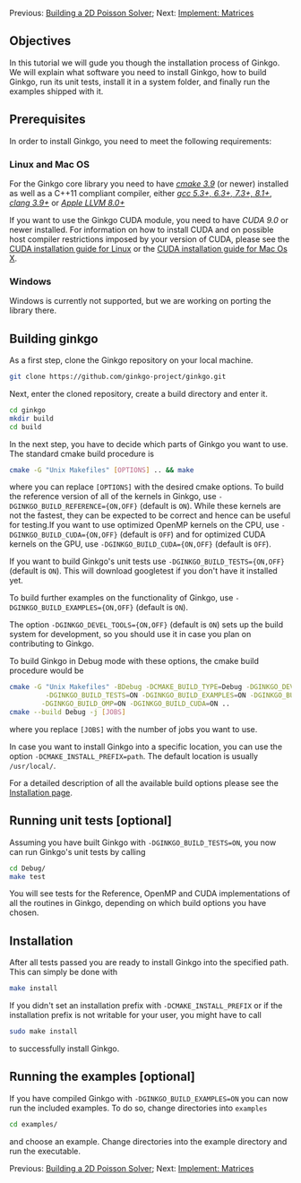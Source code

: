 Previous: [Building a 2D Poisson Solver](./Tutorial:-Building-a-2D-Poisson-Solver); Next: [Implement: Matrices](./Tutorial-2:-Implement:-Matrices)

Objectives
----------

In this tutorial we will gude you though the installation process of Ginkgo. We will explain what software you need to install Ginkgo, how to build Ginkgo, run its unit tests, install it in a system folder, and finally run the examples shipped with it.

Prerequisites
-------------

In order to install Ginkgo, you need to meet the following requirements:

### Linux and Mac OS 

For the Ginkgo core library you need to have [_cmake 3.9_](https://cmake.org/install/) (or newer) installed as well as a C++11 compliant compiler, either [_gcc 5.3+, 6.3+, 7.3+, 8.1+_](https://gcc.gnu.org/install/index.html), [_clang 3.9+_](https://clang.llvm.org/get_started.html) or [_Apple LLVM 8.0+_](https://developer.apple.com/library/archive/documentation/CompilerTools/Conceptual/LLVMCompilerOverview/index.html)

If you want to use the Ginkgo CUDA module, you need to have _CUDA 9.0_ or newer installed. For information on how to install CUDA and on possible host compiler restrictions imposed by your version of CUDA, please see the [CUDA installation guide for Linux](https://docs.nvidia.com/cuda/cuda-installation-guide-linux/index.html) or the [CUDA installation guide for Mac Os X](https://docs.nvidia.com/cuda/cuda-installation-guide-mac-os-x/index.html).

### Windows

Windows is currently not supported, but we are working on porting the library there. 

Building ginkgo
---------------

As a first step, clone the Ginkgo repository on your local machine.

```sh
git clone https://github.com/ginkgo-project/ginkgo.git
```

Next, enter the cloned repository, create a build directory and enter it.

```sh
cd ginkgo
mkdir build
cd build
```

In the next step, you have to decide which parts of Ginkgo you want to use. The standard cmake build procedure is

```sh
cmake -G "Unix Makefiles" [OPTIONS] .. && make
```

where you can replace `[OPTIONS]` with the desired cmake options. 
To build the reference version of all of the kernels in Ginkgo, use `-DGINKGO_BUILD_REFERENCE={ON,OFF}` (default is `ON`). While these kernels are not the fastest, they can be expected to be correct and hence can be useful for testing.If you want to use optimized OpenMP kernels on the CPU, use `-DGINKGO_BUILD_CUDA={ON,OFF}` (default is `OFF`) and for optimized CUDA kernels on the GPU, use `-DGINKGO_BUILD_CUDA={ON,OFF}` (default is `OFF`).

If you want to build Ginkgo's unit tests use `-DGINKGO_BUILD_TESTS={ON,OFF}` (default is `ON`). This will download googletest if you don't have it installed yet.

To build further examples on the functionality of Ginkgo, use `-DGINKGO_BUILD_EXAMPLES={ON,OFF}` (default is `ON`). 

The option `-DGINKGO_DEVEL_TOOLS={ON,OFF}` (default is `ON`) sets up the build system for development, so you should use it in case you plan on contributing to Ginkgo.

To build Ginkgo in Debug mode with these options, the cmake build procedure would be

```sh
cmake -G "Unix Makefiles" -BDebug -DCMAKE_BUILD_TYPE=Debug -DGINKGO_DEVEL_TOOLS=ON \
         -DGINKGO_BUILD_TESTS=ON -DGINKGO_BUILD_EXAMPLES=ON -DGINKGO_BUILD_REFERENCE=ON \
	    -DGINKGO_BUILD_OMP=ON -DGINKGO_BUILD_CUDA=ON ..
cmake --build Debug -j [JOBS]
```

where you replace `[JOBS]` with the number of jobs you want to use.

In case you want to install Ginkgo into a specific location, you can use the option `-DCMAKE_INSTALL_PREFIX=path`. The default location is usually `/usr/local/`.

For a detailed description of all the available build options please see the [Installation page](https://github.com/ginkgo-project/ginkgo/blob/develop/INSTALL.md).



Running unit tests [optional]
-----------------------------

Assuming you have built Ginkgo with `-DGINKGO_BUILD_TESTS=ON`, you now can run Ginkgo's unit tests by calling

```sh
cd Debug/
make test
```

You will see tests for the Reference, OpenMP and CUDA implementations of all the routines in Ginkgo, depending on which build options you have chosen.

Installation
------------

After all tests passed you are ready to install Ginkgo into the specified path. This can simply be done with 

```sh
make install
```

If you didn't set an installation prefix with `-DCMAKE_INSTALL_PREFIX` or if the installation prefix is not writable for your user, you might have to call

```sh
sudo make install
```

to successfully install Ginkgo.

Running the examples [optional]
-------------------------------

If you have compiled Ginkgo with `-DGINKGO_BUILD_EXAMPLES=ON` you can now run the included examples.
To do so, change directories into `examples`

```sh
cd examples/
```

and choose an example. Change directories into the example directory and run the executable.

Previous: [Building a 2D Poisson Solver](./Tutorial:-Building-a-2D-Poisson-Solver); Next: [Implement: Matrices](./Tutorial-2:-Implement:-Matrices)
